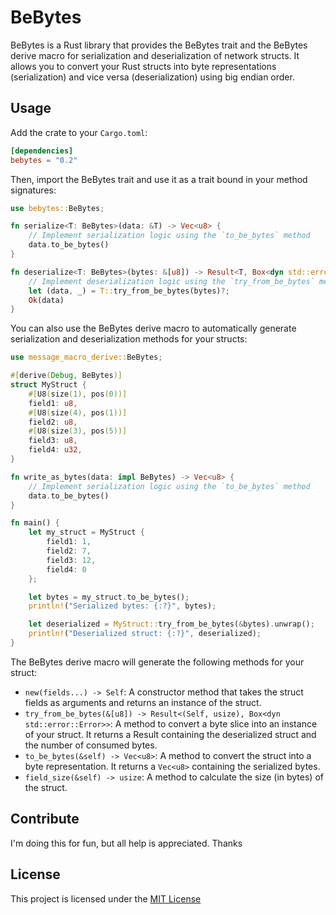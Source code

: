 # BeBytes

BeBytes is a Rust library that provides the BeBytes trait and the BeBytes derive macro for serialization and deserialization of network structs. It allows you to convert your Rust structs into byte representations (serialization) and vice versa (deserialization) using big endian order.

## Usage

Add the crate to your `Cargo.toml`:

```toml
[dependencies]
bebytes = "0.2"
```

Then, import the BeBytes trait and use it as a trait bound in your method signatures:

```rust
use bebytes::BeBytes;

fn serialize<T: BeBytes>(data: &T) -> Vec<u8> {
    // Implement serialization logic using the `to_be_bytes` method
    data.to_be_bytes()
}

fn deserialize<T: BeBytes>(bytes: &[u8]) -> Result<T, Box<dyn std::error::Error>> {
    // Implement deserialization logic using the `try_from_be_bytes` method
    let (data, _) = T::try_from_be_bytes(bytes)?;
    Ok(data)
}
```

You can also use the BeBytes derive macro to automatically generate serialization and deserialization methods for your structs:

```rust
use message_macro_derive::BeBytes;

#[derive(Debug, BeBytes)]
struct MyStruct {
    #[U8(size(1), pos(0))]
    field1: u8,
    #[U8(size(4), pos(1))]
    field2: u8,
    #[U8(size(3), pos(5))]
    field3: u8,
    field4: u32,
}

fn write_as_bytes(data: impl BeBytes) -> Vec<u8> {
    // Implement serialization logic using the `to_be_bytes` method
    data.to_be_bytes()
}

fn main() {
    let my_struct = MyStruct {
        field1: 1,
        field2: 7,
        field3: 12,
        field4: 0
    };

    let bytes = my_struct.to_be_bytes();
    println!("Serialized bytes: {:?}", bytes);

    let deserialized = MyStruct::try_from_be_bytes(&bytes).unwrap();
    println!("Deserialized struct: {:?}", deserialized);
}
```

The BeBytes derive macro will generate the following methods for your struct:

- `new(fields...) -> Self`: A constructor method that takes the struct fields as arguments and returns an instance of the struct.
- `try_from_be_bytes(&[u8]) -> Result<(Self, usize), Box<dyn std::error::Error>>`: A method to convert a byte slice into an instance of your struct. It returns a Result containing the deserialized struct and the number of consumed bytes.
- `to_be_bytes(&self) -> Vec<u8>`: A method to convert the struct into a byte representation. It returns a `Vec<u8>` containing the serialized bytes.
- `field_size(&self) -> usize`: A method to calculate the size (in bytes) of the struct.

## Contribute

I'm doing this for fun, but all help is appreciated. Thanks

## License

This project is licensed under the [MIT License](https://mit-license.org/)
